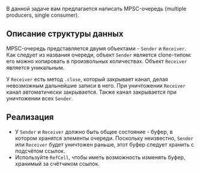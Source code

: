 В данной задаче вам предлагается написать MPSC-очередь (multiple producers, single consumer).

## Описание структуры данных

MPSC-очередь представляется двумя объектами - `Sender` и `Receiver`. Как следует из названия очереди,
объект `Sender` является clone-типом: его можно копировать в произвольных количествах.
Объект `Receiver` является уникальным.

У `Receiver` есть метод `.close`, который закрывает канал, делая невозможным дальнейшие записи
в него. При уничтожении `Receiver` канал автоматически закрывается. Также канал закрывается при
уничтожении всех `Sender`.

## Реализация

* У `Sender` и `Receiver` должно быть общее состояние - буфер, в котором хранятся элементы очереди.
Поскольку неизвестно, `Sender` или `Receiver` будет уничтожен раньше, этот буфер следует хранить
с подсчётом ссылок.
* Используйте `RefCell`, чтобы иметь возможность изменять буфер, хранимый за счётчиком ссылок.